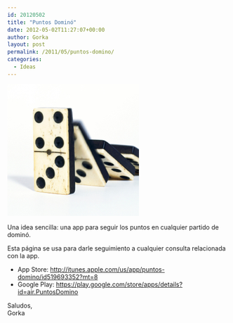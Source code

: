 ```yaml
---
id: 20120502
title: "Puntos Dominó"
date: 2012-05-02T11:27:07+00:00
author: Gorka
layout: post
permalink: /2011/05/puntos-domino/
categories:
  - Ideas
---
```

<img style="margin: auto;" src="/public/img/2012/05/puntos-domino.png" alt="Puntos Dominó" />

Una idea sencilla: una app para seguir los puntos en cualquier partido de dominó.

Esta página se usa para darle seguimiento a cualquier consulta relacionada con la app.

- App Store: http://itunes.apple.com/us/app/puntos-domino/id519693352?mt=8
- Google Play: https://play.google.com/store/apps/details?id=air.PuntosDomino

Saludos,<br />
Gorka

